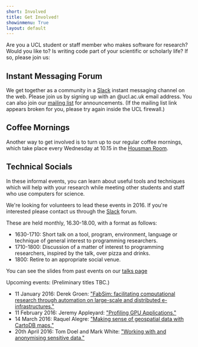 ```yaml
---
short: Involved
title: Get Involved!
showinmenu: True
layout: default
---
```


Are you a UCL student or staff member who makes software for research?
Would you like to? Is writing code part of your scientific or scholarly life?
If so, please join us:

Instant Messaging Forum
-----------------------

We get together as a community in a [Slack](https://ucl-programming-hub.slack.com/) instant messaging channel on the web.
Please join us by signing up with an @ucl.ac.uk email address.
You can also join our [mailing list](https://www.mailinglists.ucl.ac.uk/mailman/listinfo/research-programming) for announcements. (If the mailing list link appears broken for you, please try again inside the UCL firewall.)

Coffee Mornings
---------------

Another way to get involved is to turn up to our regular coffee mornings,
which take place every Wednesday at 10.15 in the [Housman Room](http://www.ucl.ac.uk/maps/housman-room).

Technical Socials
-----------------

In these informal events, you can learn about useful tools and techniques which will help with your research
while meeting other students and staff who use computers for science.

We're looking for volunteers to lead these events in 2016.
If you're interested please contact us through the [Slack](https://ucl-programming-hub.slack.com/)
forum.

These are held monthly, 16.30-18.00, with a format as follows:

* 1630-1710: Short talk on a tool, program, environment, language or technique of general interest to programming researchers.
* 1710-1800: Discussion of a matter of interest to programming researchers, inspired by the talk, over pizza and drinks.
* 1800:      Retire to an appropriate social venue.

You can see the slides from past events on our [talks page](../presentations)

Upcoming events: (Preliminary titles TBC.)

* 11 January 2016: Derek Groen: ["FabSim: facilitating computational research through automation on large-scale and distributed e-infrastructures."](https://ucltechsocialjan16.eventbrite.co.uk)
* 11 February 2016: Jeremy Appleyard: ["Profiling GPU Applications."](https://ucltechsocialfeb16.eventbrite.co.uk)
* 14 March 2016: Raquel Alegre: ["Making sense of geospatial data with CartoDB maps."](https://ucltechsocialmar16.eventbrite.co.uk)
* 20th April 2016: Tom Doel and Mark White: ["Working with and anonymising sensitive data."](https://ucltechsocialapr16.eventbrite.co.uk)
